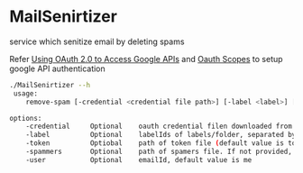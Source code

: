 # MailSenirtizer
service which senitize email by deleting spams

Refer [Using OAuth 2.0 to Access Google APIs](https://developers.google.com/identity/protocols/oauth2) and [Oauth Scopes](https://developers.google.com/gmail/api/reference/rest/v1/users.messages/delete) to setup google API authentication

```bash
./MailSenirtizer --h
 usage:
	remove-spam [-credential <credential file path>] [-label <label>] [-spammers <spammers file path>]

options:
	-credential     Optional 	oauth credential filen downloaded from google console(default value is credentials.json)
	-label		    Optional 	labelIds of labels/folder, separated by ","
	-token 			Optiobal	path of token file (default value is token.json)
	-spammers		Optional    path of spamers file. If not provided, all mails will be deleted into label
	-user			Optional 	emailId, default value is me
```